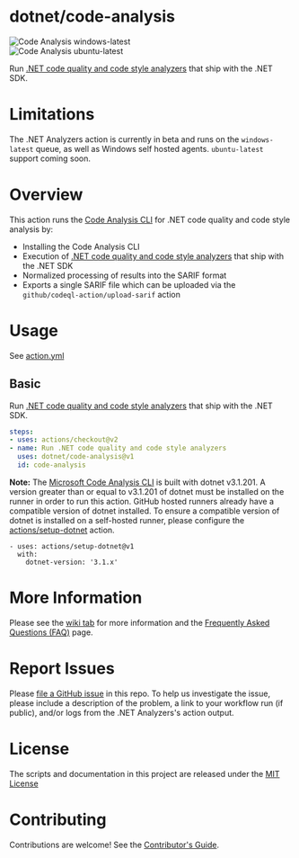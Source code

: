 # dotnet/code-analysis

![Code Analysis windows-latest](https://github.com/dotnet/code-analysis/workflows/.NET%20Analyzers%20windows-latest/badge.svg)  
![Code Analysis ubuntu-latest](https://github.com/dotnet/code-analysis/workflows/.NET%20Analyzers%20ubuntu-latest/badge.svg)

Run [.NET code quality and code style analyzers](https://docs.microsoft.com/dotnet/fundamentals/code-analysis/overview) that ship with the .NET SDK.

# Limitations

The .NET Analyzers action is currently in beta and runs on the `windows-latest` queue, as well as Windows self hosted agents. `ubuntu-latest` support coming soon.

# Overview

This action runs the [Code Analysis CLI](https://aka.ms/mscadocs) for .NET code quality and code style analysis by:

* Installing the Code Analysis CLI
* Execution of [.NET code quality and code style analyzers](https://docs.microsoft.com/dotnet/fundamentals/code-analysis/overview) that ship with the .NET SDK
* Normalized processing of results into the SARIF format
* Exports a single SARIF file which can be uploaded via the `github/codeql-action/upload-sarif` action

# Usage

See [action.yml](action.yml)

## Basic

Run [.NET code quality and code style analyzers](https://docs.microsoft.com/dotnet/fundamentals/code-analysis/overview) that ship with the .NET SDK.

```yaml
steps:
- uses: actions/checkout@v2
- name: Run .NET code quality and code style analyzers
  uses: dotnet/code-analysis@v1
  id: code-analysis
```

**Note:** The [Microsoft Code Analysis CLI](https://aka.ms/mscadocs) is built with dotnet v3.1.201. A version greater than or equal to v3.1.201 of dotnet must be installed on the runner in order to run this action. GitHub hosted runners already have a compatible version of dotnet installed. To ensure a compatible version of dotnet is installed on a self-hosted runner, please configure the [actions/setup-dotnet](https://github.com/actions/setup-dotnet) action.

```
- uses: actions/setup-dotnet@v1
  with:
    dotnet-version: '3.1.x'
```

# More Information

Please see the [wiki tab](https://github.com/dotnet/code-analysis/wiki) for more information and the [Frequently Asked Questions (FAQ)](https://github.com/dotnet/code-analysis/wiki/FAQ) page.

# Report Issues

Please [file a GitHub issue](https://github.com/dotnet/code-analysis/issues/new) in this repo. To help us investigate the issue, please include a description of the problem, a link to your workflow run (if public), and/or logs from the .NET Analyzers's action output.

# License

The scripts and documentation in this project are released under the [MIT License](LICENSE)

# Contributing

Contributions are welcome! See the [Contributor's Guide](CONTRIBUTING.md).
